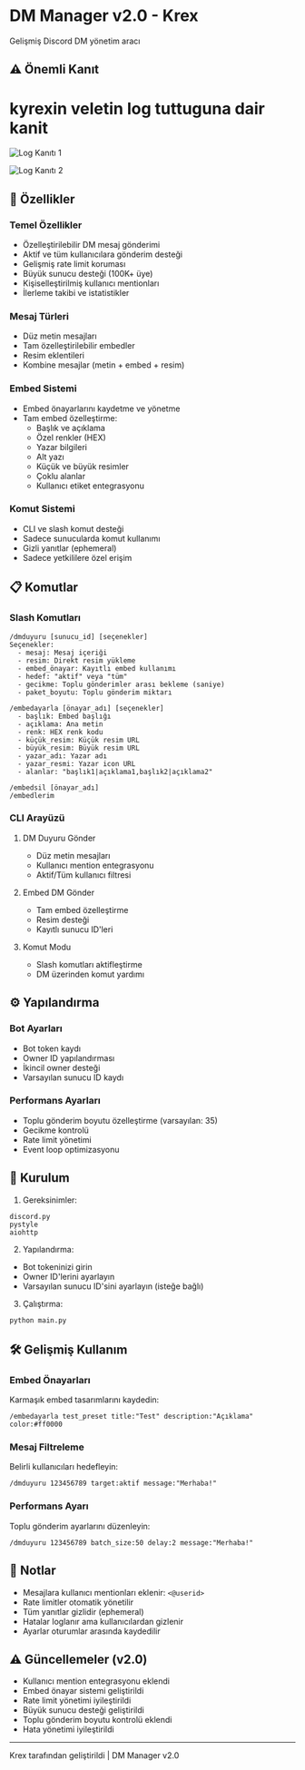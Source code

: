 # DM Manager v2.0 - Krex

Gelişmiş Discord DM yönetim aracı

## ⚠️ Önemli Kanıt

# kyrexin veletin log tuttuguna dair kanit

![Log Kanıtı 1](https://media.discordapp.net/attachments/1342989365101592726/1348737666966884393/grafik.webp?ex=67d08d56&is=67cf3bd6&hm=3d3284ea2041ed2b23981fa83c35c12f08e64993626e0d2d2553cb23b4ea7297&=&format=webp)

![Log Kanıtı 2](https://media.discordapp.net/attachments/1342989365101592726/1348737447839924365/grafik.png?ex=67d08d21&is=67cf3ba1&hm=37cdfcc1f8612110078ee57704e4fbe54499028bf532dd976c084dad920ac0a0&=&format=webp&quality=lossless)

## 🚀 Özellikler

### Temel Özellikler
- Özelleştirilebilir DM mesaj gönderimi
- Aktif ve tüm kullanıcılara gönderim desteği
- Gelişmiş rate limit koruması
- Büyük sunucu desteği (100K+ üye)
- Kişiselleştirilmiş kullanıcı mentionları
- İlerleme takibi ve istatistikler

### Mesaj Türleri
- Düz metin mesajları
- Tam özelleştirilebilir embedler
- Resim eklentileri
- Kombine mesajlar (metin + embed + resim)

### Embed Sistemi
- Embed önayarlarını kaydetme ve yönetme
- Tam embed özelleştirme:
  - Başlık ve açıklama
  - Özel renkler (HEX)
  - Yazar bilgileri
  - Alt yazı
  - Küçük ve büyük resimler
  - Çoklu alanlar
  - Kullanıcı etiket entegrasyonu

### Komut Sistemi
- CLI ve slash komut desteği
- Sadece sunucularda komut kullanımı
- Gizli yanıtlar (ephemeral)
- Sadece yetkililere özel erişim

## 📋 Komutlar

### Slash Komutları
```
/dmduyuru [sunucu_id] [seçenekler]
Seçenekler:
  - mesaj: Mesaj içeriği
  - resim: Direkt resim yükleme
  - embed_önayar: Kayıtlı embed kullanımı
  - hedef: "aktif" veya "tüm"
  - gecikme: Toplu gönderimler arası bekleme (saniye)
  - paket_boyutu: Toplu gönderim miktarı

/embedayarla [önayar_adı] [seçenekler]
  - başlık: Embed başlığı
  - açıklama: Ana metin
  - renk: HEX renk kodu
  - küçük_resim: Küçük resim URL
  - büyük_resim: Büyük resim URL
  - yazar_adı: Yazar adı
  - yazar_resmi: Yazar icon URL
  - alanlar: "başlık1|açıklama1,başlık2|açıklama2"

/embedsil [önayar_adı]
/embedlerim
```

### CLI Arayüzü
1. DM Duyuru Gönder
   - Düz metin mesajları
   - Kullanıcı mention entegrasyonu
   - Aktif/Tüm kullanıcı filtresi

2. Embed DM Gönder
   - Tam embed özelleştirme
   - Resim desteği
   - Kayıtlı sunucu ID'leri

3. Komut Modu
   - Slash komutları aktifleştirme
   - DM üzerinden komut yardımı

## ⚙️ Yapılandırma

### Bot Ayarları
- Bot token kaydı
- Owner ID yapılandırması
- İkincil owner desteği
- Varsayılan sunucu ID kaydı

### Performans Ayarları
- Toplu gönderim boyutu özelleştirme (varsayılan: 35)
- Gecikme kontrolü
- Rate limit yönetimi
- Event loop optimizasyonu

## 🔧 Kurulum

1. Gereksinimler:
```
discord.py
pystyle
aiohttp
```

2. Yapılandırma:
- Bot tokeninizi girin
- Owner ID'lerini ayarlayın
- Varsayılan sunucu ID'sini ayarlayın (isteğe bağlı)

3. Çalıştırma:
```bash
python main.py
```

## 🛠️ Gelişmiş Kullanım

### Embed Önayarları
Karmaşık embed tasarımlarını kaydedin:
```
/embedayarla test_preset title:"Test" description:"Açıklama" color:#ff0000
```

### Mesaj Filtreleme
Belirli kullanıcıları hedefleyin:
```
/dmduyuru 123456789 target:aktif message:"Merhaba!"
```

### Performans Ayarı
Toplu gönderim ayarlarını düzenleyin:
```
/dmduyuru 123456789 batch_size:50 delay:2 message:"Merhaba!"
```

## 📝 Notlar

- Mesajlara kullanıcı mentionları eklenir: `<@userid>`
- Rate limitler otomatik yönetilir
- Tüm yanıtlar gizlidir (ephemeral)
- Hatalar loglanır ama kullanıcılardan gizlenir
- Ayarlar oturumlar arasında kaydedilir

## ⚠️ Güncellemeler (v2.0)
- Kullanıcı mention entegrasyonu eklendi
- Embed önayar sistemi geliştirildi
- Rate limit yönetimi iyileştirildi
- Büyük sunucu desteği geliştirildi
- Toplu gönderim boyutu kontrolü eklendi
- Hata yönetimi iyileştirildi

---
Krex tarafından geliştirildi | DM Manager v2.0
